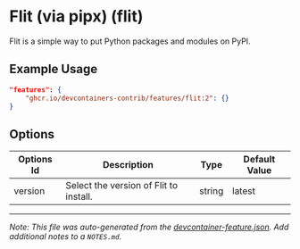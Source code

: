 

# Flit (via pipx) (flit)

Flit is a simple way to put Python packages and modules on PyPI.

## Example Usage

```json
"features": {
    "ghcr.io/devcontainers-contrib/features/flit:2": {}
}
```

## Options

| Options Id | Description | Type | Default Value |
|-----|-----|-----|-----|
| version | Select the version of Flit to install. | string | latest |



---

_Note: This file was auto-generated from the [devcontainer-feature.json](https://github.com/devcontainers-contrib/features/blob/main/src/flit/devcontainer-feature.json).  Add additional notes to a `NOTES.md`._
